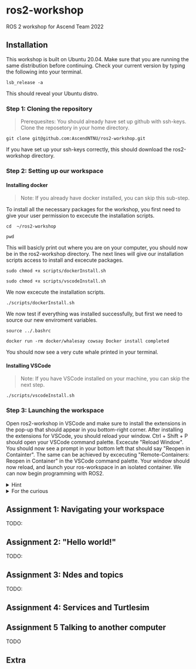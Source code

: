 # ros2-workshop
ROS 2 workshop for Ascend Team 2022

## Installation

This workshop is built on Ubuntu 20.04. Make sure that you are running the same distribution before continuing. 
Check your current version by typing the following into your terminal.
```
lsb_release -a
```
This should reveal your Ubuntu distro. 

### Step 1: Cloning the repository
> Prerequesites: You should already have set up github with ssh-keys.
Clone the reposetory in your home directory.

```
git clone git@github.com:AscendNTNU/ros2-workshop.git 
```
If you have set up your ssh-keys correctly, this should download the ros2-workshop directory.

### Step 2: Setting up our workspace

#### Installing docker
> Note: If you already have docker installed, you can skip this sub-step.
 
To install all the necessary packages for the workshop, you first need to give your user permission
to excecute the installation scripts.

```
cd  ~/ros2-workshop
```
```
pwd
```
This will basicly print out where you are on your computer, you should now be in the ros2-workshop directory. The next lines will give our installation scripts access to install and excecute packages.
```
sudo chmod +x scripts/dockerInstall.sh
```
```
sudo chmod +x scripts/vscodeInstall.sh
```
We now excecute the installation scripts.
```
./scripts/dockerInstall.sh
```
We now test if everything was installed successfully, but first we need to source our new enviroment variables. 
```
source ../.bashrc
```
```
docker run -rm docker/whalesay cowsay Docker install completed
```
You should now see a very cute whale printed in your terminal.

#### Installing VSCode
> Note: If you have VSCode installed on your machine, you can skip the next step.

```
./scripts/vscodeInstall.sh
```

### Step 3: Launching the workspace
Open ros2-workshop in VSCode and make sure to install the extensions in the pop-up that should appear in you bottom-right corner. 
After installing the extensions for VSCode, you should reload your window. Ctrl + Shift + P should open your VSCode command palette.
Excecute "Reload Window". You should now see a prompt in your bottom left that should say "Reopen in Containter". The same can be achieved by 
excecuting "Remote-Containers: Reopen in Container" in the VSCode command palette. Your window should now reload, and launch your ros-workspace in
an isolated container. We can now begin programming with ROS2.

<details>
  <summary>Hint</summary>
  
  ```python
  ```
</details>


<details>
  <summary>For the curious</summary>
  
  ```
  
  ```
</details>


## Assignment 1: Navigating your workspace
TODO: 

## Assignment 2: "Hello world!"
TODO:
## Assignment 3: Ndes and topics
TODO:
## Assignment 4: Services and Turtlesim

## Assignment 5 Talking to another computer
TODO

## Extra
